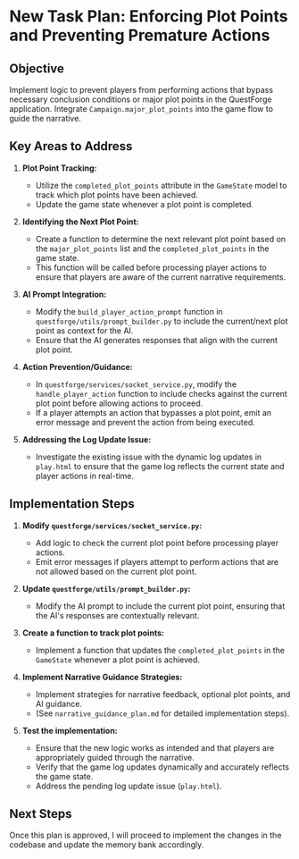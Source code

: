 # New Task Plan: Enforcing Plot Points and Preventing Premature Actions

## Objective
Implement logic to prevent players from performing actions that bypass necessary conclusion conditions or major plot points in the QuestForge application. Integrate `Campaign.major_plot_points` into the game flow to guide the narrative.

## Key Areas to Address

1. **Plot Point Tracking:**
   - Utilize the `completed_plot_points` attribute in the `GameState` model to track which plot points have been achieved.
   - Update the game state whenever a plot point is completed.

2. **Identifying the Next Plot Point:**
   - Create a function to determine the next relevant plot point based on the `major_plot_points` list and the `completed_plot_points` in the game state.
   - This function will be called before processing player actions to ensure that players are aware of the current narrative requirements.

3. **AI Prompt Integration:**
   - Modify the `build_player_action_prompt` function in `questforge/utils/prompt_builder.py` to include the current/next plot point as context for the AI.
   - Ensure that the AI generates responses that align with the current plot point.

4. **Action Prevention/Guidance:**
   - In `questforge/services/socket_service.py`, modify the `handle_player_action` function to include checks against the current plot point before allowing actions to proceed.
   - If a player attempts an action that bypasses a plot point, emit an error message and prevent the action from being executed.

5. **Addressing the Log Update Issue:**
   - Investigate the existing issue with the dynamic log updates in `play.html` to ensure that the game log reflects the current state and player actions in real-time.

## Implementation Steps

1. **Modify `questforge/services/socket_service.py`:**
   - Add logic to check the current plot point before processing player actions.
   - Emit error messages if players attempt to perform actions that are not allowed based on the current plot point.

2. **Update `questforge/utils/prompt_builder.py`:**
   - Modify the AI prompt to include the current plot point, ensuring that the AI's responses are contextually relevant.

3. **Create a function to track plot points:**
   - Implement a function that updates the `completed_plot_points` in the `GameState` whenever a plot point is achieved.

4. **Implement Narrative Guidance Strategies:**
   - Implement strategies for narrative feedback, optional plot points, and AI guidance.
   - (See `narrative_guidance_plan.md` for detailed implementation steps).

5. **Test the implementation:**
   - Ensure that the new logic works as intended and that players are appropriately guided through the narrative.
   - Verify that the game log updates dynamically and accurately reflects the game state.
   - Address the pending log update issue (`play.html`).

## Next Steps
Once this plan is approved, I will proceed to implement the changes in the codebase and update the memory bank accordingly.
